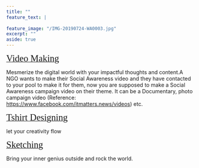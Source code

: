 ```yaml
---
title: ""
feature_text: |
  
feature_image: "/IMG-20190724-WA0003.jpg"
excerpt: ""
aside: true
---
```



[<span style="font-family:'Merriweather'; font-size:1.75em;">Video Making</span>](/events/t_shirt_designing "A link")

Mesmerize the digital world with your impactful thoughts and content.A NGO wants to make their Social Awareness video and they have contacted to your pool to make it for them, now you are supposed to make a Social Awareness campaign video on their theme. It can be a Documentary, photo campaign video (Reference: https://www.facebook.com/itmatters.news/videos) etc.


[<span style="font-family:'Merriweather'; font-size:1.75em;">Tshirt Designing</span>](/events/video "A link")

let your creativity flow 


[<span style="font-family:'Merriweather'; font-size:1.75em;">Sketching</span>](/event/sketching "A link")

Bring your inner genius outside and rock the world.
